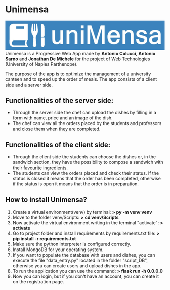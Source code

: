 # Unimensa
![Alt text](static/images/logo/logo.jpeg "Logo Unimensa")
 Unimensa is a Progressive Web App made by **Antonio Colucci**, **Antonio Sarno** and **Jonathan De Michele** for the project of Web Technologies (University of Naples Parthenope).
 
 
The purpose of the app is to optimize the management of a university canteen and to speed up the order of meals.
The app consists of a client side and a server side.

## Functionalities of the server side:
* Through the server side the chef can upload the dishes by filling in a form with name, price and an image of the dish.
* The chef can view all the orders placed by the students and professors and close them when they are completed.

## Functionalities of the client side:
* Through the client side the students can choose the dishes or, in the sandwich section, they have the possibility to compose a sandwich with their favourite ingredients.
* The students can view the orders placed and check their status. If the status is closed it means that the order has been completed, otherwise if the status is open it means that   the order is in preparation.


## How to install Unimensa?
1. Create a virtual environment(venv) by terminal: **> py -m venv venv**
2. Move to the folder venv/Scripts: **> cd venv/Scripts**
3. Now activate the virtual environment writing in the terminal "activate": **> activate**
4. Go to project folder and install requirements by requirements.txt file: **> pip install -r requirements.txt**
5. Make sure the python interpreter is configured correctly.
6. Install MongoDB for your operating system.
7. If you want to populate the database with users and dishes, you can execute the file "data_entry.py" located in the folder "script_DB", otherwise you can create users and upload dishes in the app.
8. To run the application you can use the command: **> flask run -h 0.0.0.0**
9. Now you can login, but if you don't have an account, you can create it on the registration page.
